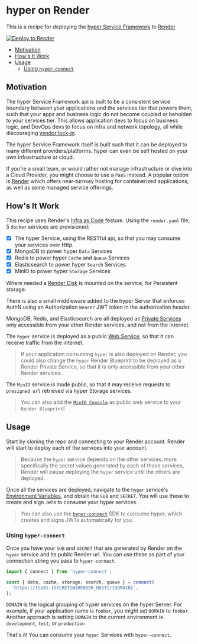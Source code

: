 # hyper on Render

This is a recipe for deploying the [hyper Service Framework](https://docs.hyper.io) to
[Render](https://render.com)

[![Deploy to Render](https://render.com/images/deploy-to-render-button.svg)](https://render.com/deploy)

<!-- toc -->

- [Motivation](#motivation)
- [How's It Work](#hows-it-work)
- [Usage](#usage)
  - [Using `hyper-connect`](#using-hyper-connect)

<!-- tocstop -->

## Motivation

The hyper Service Framework api is built to be a consistent service boundary between your
applications and the services tier that powers them, such that your apps and business logic do not
become coupled or beholden to your services tier. This allows application devs to focus on business
logic, and DevOps devs to focus on infra and network topology, all while discouraging
[vendor lock-in](https://www.cloudflare.com/learning/cloud/what-is-vendor-lock-in/).

The hyper Service Framework itself is built such that it can be deployed to many different
providers/platforms. hyper can even be self hosted on your own infrastructure or cloud.

If you're a small team, or would rather not manage infrastructure or dive into a Cloud Provider, you
might choose to use a `PaaS` instead. A popular option is [Render](https://render.com) which offers
near-turnkey hosting for containerized applications, as well as some managed service offerings.

## How's It Work

This recipe uses Render's [Infra as Code](https://render.com/docs/infrastructure-as-code) feature.
Using the `render.yaml` file, 5 `docker` services are provisioned:

- [x] The hyper Service, using the RESTful api, so that you may consume your services over Http.
- [x] MongoDB to power hyper `Data` Services
- [x] Redis to power hyper `Cache` and `Queue` Services
- [x] Elasticsearch to power hyper `Search` Services
- [x] MinIO to power hyper `Storage` Services

Where needed a [Render Disk](https://render.com/docs/disks) is mounted on the service, for
Persistent storage.

There is also a small middleware added to the hyper Server that enforces AuthN using an
Authorization `Bearer` JWT token in the authorization header.

MongoDB, Redis, and Elasticsearch are all deployed as
[Private Services](https://render.com/docs/private-services) only accessible from your other Render
services, and not from the internet.

The `hyper` service is deployed as a public [Web Service](https://render.com/docs/web-services), so
that it can receive traffic from the internet.

> If your application consuming `hyper` is also deployed on Render, you could also change the
> `hyper` Render Blueprint to be deployed as a Render Private Service, so that it is only accessible
> from your other Render services.

The `MinIO` service is made public, so that it may receive requests to `presigned url` retrieved via
hyper Storage services.

> You can also add the [`MinIO Console`](https://hub.docker.com/r/minio/console) as public web
> service to your `Render Blueprint`!

## Usage

Start by cloning the repo and connecting to your Render account. Render will start to deploy each of
the services into your account.

> Because the `hyper` service depends on the other services, more specifically the secret values
> generated by each of those services, Render will pause deploying the `hyper` service until the
> others are deployed.

Once all the services are deployed, navigate to the `hyper` service's
[Environment Variables](https://render.com/docs/configure-environment-variables), and obtain the
`SUB` and `SECRET`. You will use these to create and sign `JWT`s to consume your hyper services.

> You can also use the [`hyper-connect`](https://www.npmjs.com/package/hyper-connect) SDK to consume
> hyper, which creates and signs JWTs automatically for you.

### Using `hyper-connect`

Once you have your `SUB` and `SECRET` that are generated by Render on the `hyper` service and its
public Render url. You can use these as part of your connection string you pass to `hyper-connect`:

```ts
import { connect } from 'hyper-connect';

const { data, cache, storage, search, queue } = connect(
  `https://{SUB}:{SECRET}@{RENDER_HOST}/{DOMAIN}`,
);
```

`DOMAIN` is the logical grouping of hyper services on the hyper Server. For example, if your
application name is `foobar`, you might set `DOMAIN` to `foobar`. Another approach is setting
`DOMAIN` to the current environment ie. `development`, `test`, or `production`

That's it! You can consume your `hyper` Services with `hyper-connect`.
